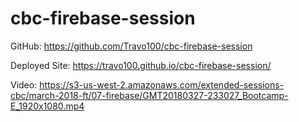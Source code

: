 # cbc-firebase-session

GitHub: https://github.com/Travo100/cbc-firebase-session

Deployed Site: https://travo100.github.io/cbc-firebase-session/

Video: https://s3-us-west-2.amazonaws.com/extended-sessions-cbc/march-2018-ft/07-firebase/GMT20180327-233027_Bootcamp-E_1920x1080.mp4